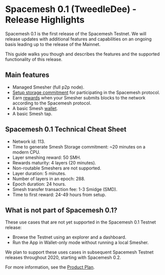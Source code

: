 # Spacemesh 0.1 (TweedleDee) - Release Highlights

Spacemesh 0.1 is the first release of the Spacemesh Testnet. We will release updates with additional features and capabilities on an ongoing basis leading up to the release of the Mainnet.

This guide walks you though and describes the features and the supported functionality of this release.

## Main features
- Managed Smesher (full p2p node).
- [Setup storage commitment](guide/setup.md) for participating in the Spacemesh protocol.
- Earn [rewards](rewards.md) when your Smesher submits blocks to the network according to the Spacemesh protocol.
- A basic Smesh [wallet](wallet.md).
- A basic Smesh tap.

## Spacemesh 0.1 Technical Cheat Sheet

- Network id: 113.
- Time to generate Smesh Storage commitment: ~20 minutes on a modern CPU.
- Layer smeshing reward: 50 SMH.
- Rewards maturity: 4 layers (20 minutes).
- Non-routable Smeshers are not supported.
- Layer duration: 5	minutes.
- Number of layers in an epoch:	288.
- Epoch duration: 24 hours.
- Smesh transfer transaction fee: 1-3 Smidge (SMD).
- Time to first reward: 24-49 hours from setup.

## What is not part of Spacemesh 0.1?

These use cases that are not yet supported in the Spacemesh 0.1 Testnet release:

- Browse the Testnet using an explorer and a dashboard.
- Run the App in Wallet-only mode without running a local Smesher.

We plan to support these uses cases in subsequent Spacemesh Testnet releases throughout 2020, starting with Spacemesh 0.2.

For more information, see the [Product Plan](https://github.com/spacemeshos/product/blob/master/product_plan.md).
